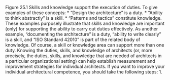 Figure 25.1 Skills and knowledge support the execution of duties. To give examples of these concepts: *  “Design the architecture” is a duty. *  “Ability to think abstractly” is a skill. *  “Patterns and tactics” constitute knowledge. These examples purposely illustrate that skills and knowledge are important (only) for supporting the ability to carry out duties effectively. As another example, “documenting the architecture” is a duty, “ability to write clearly” is a skill, and “ISO Standard 42010” is part of the related body of knowledge. Of course, a skill or knowledge area can support more than one duty. Knowing the duties, skills, and knowledge of architects (or, more precisely, the duties, skills, and knowledge that are needed of architects in a particular organizational setting) can help establish measurement and improvement strategies for individual architects. If you want to improve your individual architectural competence, you should take the following steps: 1. 